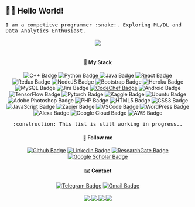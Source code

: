 ## :man_technologist: Hello World! 
<samp>
 I am a competitve programmer :snake:. Exploring ML/DL and Data Analytics Enthusiast. 
</samp><br>
   
<center>
  
<div align="center"> <br>
<img src="https://komarev.com/ghpvc/?username=vasugamdha&&style=flat-square" align="center" />
</div>    <br>  

[comment]: # "![](https://github-readme-stats.vercel.app/api?username=vasugamdha&show_icons=true&line_height=25&theme=radical)"
 
#### :rocket: My Stack

![C++ Badge](https://img.shields.io/badge/-C++-00599C?style=flat&logo=c%2B%2B&logoColor=white)
![Python Badge](https://img.shields.io/badge/-Python-306998?style=flat&logo=python&logoColor=white)
![Java Badge](https://img.shields.io/badge/-Java-ED8B00?style=flat&logo=java&logoColor=white)
![React Badge](https://img.shields.io/badge/-React-20232A?style=flat&logo=react&logoColor=white)
![Redux Badge](https://img.shields.io/badge/-Redux-593D88?style=flat&logo=redux&logoColor=white)
![NodeJS Badge](https://img.shields.io/badge/-NodeJS-43853D?style=flat&logo=node.js&logoColor=white)
![Bootstrap Badge](https://img.shields.io/badge/-Bootstrap-563D7C?style=flat&logo=bootstrap&logoColor=white)
![Heroku Badge](https://img.shields.io/badge/-Heroku-430098?style=flat&logo=heroku&logoColor=white)
![MySQL Badge](https://img.shields.io/badge/-MySQL-4479A1?style=flat&logo=mysql&logoColor=white)
![Jira Badge](https://img.shields.io/badge/-Jira-4479A1?style=flat&logo=jira&logoColor=white)
<a href="https://www.codechef.com/users/vasu_vg" target="_blank">![CodeChef Badge](https://img.shields.io/badge/-CodeChef-5B4638?style=flat&logo=codechef&logoColor=white)</a>
![Android Badge](https://img.shields.io/badge/-Android-3DDC84?style=flat&logo=android&logoColor=white)
![TensorFlow Badge](https://img.shields.io/badge/-TensorFlow-FF6F00?style=flat&logo=TensorFlow&logoColor=white)
![Pytorch Badge](https://img.shields.io/badge/-Pytorch-EE4C2C?style=flat&logo=Pytorch&logoColor=white)
![Kaggle Badge](https://img.shields.io/badge/-Kaggle-20BEFF?style=flat&logo=kaggle&logoColor=white)
![Ubuntu Badge](https://img.shields.io/badge/-Ubuntu-E95420?style=flat&logo=ubuntu&logoColor=white)
![Adobe Photoshop Badge](https://img.shields.io/badge/-Photoshop-26C9FF?style=flat&logo=adobe-photoshop&logoColor=white)
![PHP Badge](https://img.shields.io/badge/-PHP-777BB4?style=flat&logo=php&logoColor=white)
![HTML5 Badge](https://img.shields.io/badge/-HTML5-E34F26?style=flat&logo=html5&logoColor=white)
![CSS3 Badge](https://img.shields.io/badge/-CSS3-1572B6?style=flat&logo=css3&logoColor=white)
![JavaScript Badge](https://img.shields.io/badge/-JavaScript-yellow?style=flat&logo=javascript&logoColor=white)
![Zapier Badge](https://img.shields.io/badge/-Zapier-FF4A00?style=flat&logo=Zapier&logoColor=white)
![VSCode Badge](https://img.shields.io/badge/-VSCode-007ACC?style=flat&logo=visual-studio-code&logoColor=white)
![WordPress Badge](https://img.shields.io/badge/-WordPress-4479A1?style=flat&logo=wordpress&logoColor=white)
![Alexa Badge](https://img.shields.io/badge/-Amazon%20Alexa-00CAFF?style=flat&logo=amazon-alexa&logoColor=white)
![Google Cloud Badge](https://img.shields.io/badge/-Google%20Cloud-4285F4?style=flat&logo=Google-cloud&logoColor=white)
![AWS Badge](https://img.shields.io/badge/-AWS-232F3E?style=flat&logo=amazon-aws&logoColor=white)

<samp>
 :construction: This list is still working in progress..
</samp>


#### :link: Follow me
<a href="https://github.com/vasugamdha" target="_blank">![Github Badge](https://img.shields.io/badge/-Github-000?style=flat&logo=Github&logoColor=white)</a>
<a href="https://www.linkedin.com/in/vasugamdha/" target="_blank">![Linkedin Badge](https://img.shields.io/badge/-LinkedIn-blue?style=flat&logo=Linkedin&logoColor=white)</a>
<a href="https://www.researchgate.net/profile/Vasu_Gamdha" target="_blank">![ResearchGate Badge](https://img.shields.io/badge/-ResearchGate-E4405F?style=flat&logo=ResearchGate&logoColor=white)</a>
<a href="https://scholar.google.com/citations?user=JPzj38IAAAAJ" target="_blank">![Google Scholar Badge](https://img.shields.io/badge/-Google%20Scholar-4285F4?style=flat&logo=google-scholar&logoColor=white)</a>

#### :envelope: Contact
 
<a href="https://t.me/vazug" target="_blank">![Telegram Badge](https://img.shields.io/badge/-Telegram-1ca0f1?style=flat&labelColor=1ca0f1&logo=telegram&logoColor=white)</a>
<a href="mailto:vasugamdhacan@gmail.com" target="_blank">![Gmail Badge](https://img.shields.io/badge/-Gmail-c14438?style=flat&logo=Gmail&logoColor=white)</a>

<a href="https://github.com/vasugamdha/random-colab-notebooks">
  <img align="center" src="https://github-readme-stats.vercel.app/api/pin/?username=vasugamdha&repo=random-colab-notebooks&theme=radical" />
</a>
<a href="https://github.com/vasugamdha/SkipTheBinsBackend">
  <img align="center" src="https://github-readme-stats.vercel.app/api/pin/?username=vasugamdha&repo=SkipTheBinsBackend&theme=radical" />
</a>
<a href="https://github.com/vasugamdha/vasugamdha.github.io">
  <img align="center" src="https://github-readme-stats.vercel.app/api/pin/?username=vasugamdha&repo=vasugamdha.github.io&theme=radical" />
</a>
<a href="https://github.com/vasugamdha/Fifa-Simulation">
  <img align="center" src="https://github-readme-stats.vercel.app/api/pin/?username=vasugamdha&repo=Fifa-Simulation&theme=radical" />
</a>
<br>
</center>
